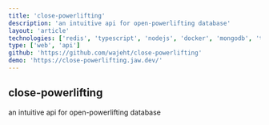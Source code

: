 ```yaml
---
title: 'close-powerlifting'
description: 'an intuitive api for open-powerlifting database'
layout: 'article'
technologies: ['redis', 'typescript', 'nodejs', 'docker', 'mongodb', 'tailwind', 'vuejs', 'express', 'nginx']
type: ['web', 'api']
github: 'https://github.com/wajeht/close-powerlifting'
demo: 'https://close-powerlifting.jaw.dev/'
---
```


## close-powerlifting

an intuitive api for open-powerlifting database
